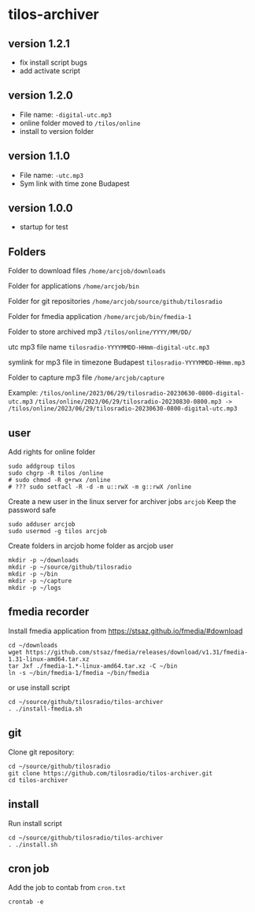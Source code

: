# tilos-archiver

## version 1.2.1
- fix install script bugs
- add activate script

## version 1.2.0
- File name: `-digital-utc.mp3`
- online folder moved to `/tilos/online`
- install to version folder

## version 1.1.0
- File name: `-utc.mp3`
- Sym link with time zone Budapest 

## version 1.0.0
- startup for test

## Folders

Folder to download files `/home/arcjob/downloads`

Folder for applications `/home/arcjob/bin`

Folder for git repositories `/home/arcjob/source/github/tilosradio`

Folder for fmedia application `/home/arcjob/bin/fmedia-1`

Folder to store archived mp3 `/tilos/online/YYYY/MM/DD/`

utc mp3 file name `tilosradio-YYYYMMDD-HHmm-digital-utc.mp3`

symlink for mp3 file in timezone Budapest `tilosradio-YYYYMMDD-HHmm.mp3`

Folder to capture mp3 file `/home/arcjob/capture`

Example: 
`/tilos/online/2023/06/29/tilosradio-20230630-0800-digital-utc.mp3`
`/tilos/online/2023/06/29/tilosradio-20230830-0800.mp3 -> /tilos/online/2023/06/29/tilosradio-20230630-0800-digital-utc.mp3`

## user
Add rights for online folder

    sudo addgroup tilos
    sudo chgrp -R tilos /online
    # sudo chmod -R g+rwx /online
    # ??? sudo setfacl -R -d -m u::rwX -m g::rwX /online

Create a new user in the linux server for archiver jobs `arcjob` Keep the password safe

    sudo adduser arcjob
    sudo usermod -g tilos arcjob

Create folders in arcjob home folder as arcjob user

    mkdir -p ~/downloads
    mkdir -p ~/source/github/tilosradio
    mkdir -p ~/bin
    mkdir -p ~/capture
    mkdir -p ~/logs

## fmedia recorder
Install fmedia application from https://stsaz.github.io/fmedia/#download

    cd ~/downloads
    wget https://github.com/stsaz/fmedia/releases/download/v1.31/fmedia-1.31-linux-amd64.tar.xz
    tar Jxf ./fmedia-1.*-linux-amd64.tar.xz -C ~/bin
    ln -s ~/bin/fmedia-1/fmedia ~/bin/fmedia

or use install script

    cd ~/source/github/tilosradio/tilos-archiver
    . ./install-fmedia.sh

## git

Clone git repository:

    cd ~/source/github/tilosradio
    git clone https://github.com/tilosradio/tilos-archiver.git
    cd tilos-archiver

## install
Run install script

    cd ~/source/github/tilosradio/tilos-archiver
    . ./install.sh

## cron job
Add the job to contab from `cron.txt`
    
    crontab -e
    

